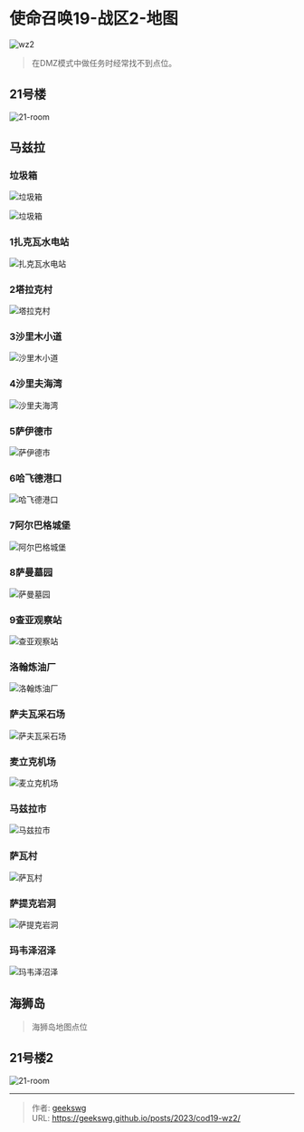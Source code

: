 # 使命召唤19-战区2-地图

![wz2](https://jsd.cdn.zzko.cn/gh/geekswg/static@main/blog-img/cod19/wz2.jpeg '战区2')

> 在DMZ模式中做任务时经常找不到点位。

## 21号楼

![21-room](https://cdn.staticaly.com/gh/geekswg/static@main/blog-img/cod19/21-room.jpg "21号楼平面图")

## 马兹拉

### 垃圾箱

![垃圾箱](https://cdn.staticaly.com/gh/geekswg/static@main/blog-img/cod19/7.jpg "垃圾箱")

![垃圾箱](https://cdn.staticaly.com/gh/geekswg/static@main/blog-img/cod19/9.jpg "垃圾箱")

### 1扎克瓦水电站

![扎克瓦水电站](https://cdn.staticaly.com/gh/geekswg/static@main/blog-img/cod19/1.jpg "扎克瓦水电站")

### 2塔拉克村

![塔拉克村](https://jsd.cdn.zzko.cn/gh/geekswg/static@main/blog-img/cod19/2.jpg "塔拉克村")

### 3沙里木小道

![沙里木小道](https://cdn.staticaly.com/gh/geekswg/static@main/blog-img/cod19/3.jpg "沙里木小道")

### 4沙里夫海湾

![沙里夫海湾](https://cdn.staticaly.com/gh/geekswg/static@main/blog-img/cod19/4.jpg "沙里夫海湾")

### 5萨伊德市

![萨伊德市](https://cdn.staticaly.com/gh/geekswg/static@main/blog-img/cod19/5.jpg "萨伊德市")

### 6哈飞德港口

![哈飞德港口](https://cdn.staticaly.com/gh/geekswg/static@main/blog-img/cod19/6.jpg "哈飞德港口")

### 7阿尔巴格城堡

![阿尔巴格城堡](https://cdn.staticaly.com/gh/geekswg/static@main/blog-img/cod19/8.jpg "阿尔巴格城堡")

### 8萨曼墓园

![萨曼墓园](https://cdn.staticaly.com/gh/geekswg/static@main/blog-img/cod19/10.jpg "萨曼墓园")

### 9查亚观察站

![查亚观察站](https://cdn.staticaly.com/gh/geekswg/static@main/blog-img/cod19/11.jpg "查亚观察站")

### 洛翰炼油厂

![洛翰炼油厂](https://cdn.staticaly.com/gh/geekswg/static@main/blog-img/cod19/12.jpg "洛翰炼油厂")

### 萨夫瓦采石场

![萨夫瓦采石场](https://cdn.staticaly.com/gh/geekswg/static@main/blog-img/cod19/13.jpg "萨夫瓦采石场")

### 麦立克机场

![麦立克机场](https://cdn.staticaly.com/gh/geekswg/static@main/blog-img/cod19/14.jpg "麦立克机场")

### 马兹拉市

![马兹拉市](https://cdn.staticaly.com/gh/geekswg/static@main/blog-img/cod19/15.jpg "马兹拉市")

### 萨瓦村

![萨瓦村](https://cdn.staticaly.com/gh/geekswg/static@main/blog-img/cod19/16.jpg "萨瓦村")

### 萨提克岩洞

![萨提克岩洞](https://cdn.staticaly.com/gh/geekswg/static@main/blog-img/cod19/17.jpg "萨提克岩洞")

### 玛韦泽沼泽

![玛韦泽沼泽](https://cdn.staticaly.com/gh/geekswg/static@main/blog-img/cod19/18.jpg "玛韦泽沼泽")

## 海狮岛

> 海狮岛地图点位

## 21号楼2

![21-room](https://cdn.staticaly.com/gh/geekswg/static@main/blog-img/cod19/21-room.jpg "21号楼平面图")

---

> 作者: [geekswg](https://geekswg.github.io)  
> URL: https://geekswg.github.io/posts/2023/cod19-wz2/  

